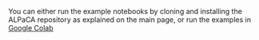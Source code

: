 You can either run the example notebooks by cloning and installing the ALPaCA repository as explained on the main page, or run the examples in [Google Colab](/examples/)

